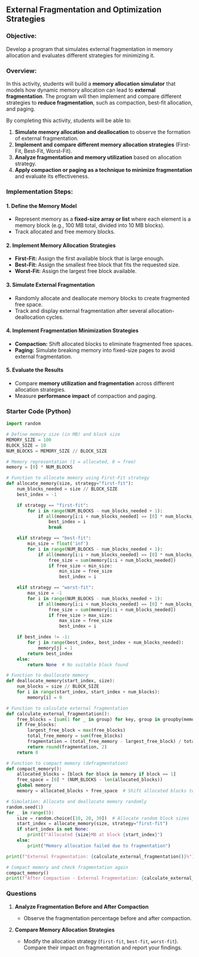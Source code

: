 ## **External Fragmentation and Optimization Strategies**

### **Objective:**
Develop a program that simulates external fragmentation in memory allocation and evaluates different strategies for minimizing it.

### **Overview:**
In this activity, students will build a **memory allocation simulator** that models how dynamic memory allocation can lead to **external fragmentation**. The program will then implement and compare different strategies to **reduce fragmentation**, such as compaction, best-fit allocation, and paging.

By completing this activity, students will be able to:
1. **Simulate memory allocation and deallocation** to observe the formation of external fragmentation.
2. **Implement and compare different memory allocation strategies** (First-Fit, Best-Fit, Worst-Fit).
3. **Analyze fragmentation and memory utilization** based on allocation strategy.
4. **Apply compaction or paging as a technique to minimize fragmentation** and evaluate its effectiveness.

### **Implementation Steps:**

#### **1. Define the Memory Model**
- Represent memory as a **fixed-size array or list** where each element is a memory block (e.g., 100 MB total, divided into 10 MB blocks).
- Track allocated and free memory blocks.

#### **2. Implement Memory Allocation Strategies**
- **First-Fit:** Assign the first available block that is large enough.
- **Best-Fit:** Assign the smallest free block that fits the requested size.
- **Worst-Fit:** Assign the largest free block available.

#### **3. Simulate External Fragmentation**
- Randomly allocate and deallocate memory blocks to create fragmented free space.
- Track and display external fragmentation after several allocation-deallocation cycles.

#### **4. Implement Fragmentation Minimization Strategies**
- **Compaction:** Shift allocated blocks to eliminate fragmented free spaces.
- **Paging:** Simulate breaking memory into fixed-size pages to avoid external fragmentation.

#### **5. Evaluate the Results**
- Compare **memory utilization and fragmentation** across different allocation strategies.
- Measure **performance impact** of compaction and paging.

### **Starter Code (Python)**
```python
import random

# Define memory size (in MB) and block size
MEMORY_SIZE = 100
BLOCK_SIZE = 10
NUM_BLOCKS = MEMORY_SIZE // BLOCK_SIZE

# Memory representation (1 = allocated, 0 = free)
memory = [0] * NUM_BLOCKS

# Function to allocate memory using First-Fit strategy
def allocate_memory(size, strategy="first-fit"):
    num_blocks_needed = size // BLOCK_SIZE
    best_index = -1

    if strategy == "first-fit":
        for i in range(NUM_BLOCKS - num_blocks_needed + 1):
            if all(memory[i:i + num_blocks_needed] == [0] * num_blocks_needed):
                best_index = i
                break

    elif strategy == "best-fit":
        min_size = float('inf')
        for i in range(NUM_BLOCKS - num_blocks_needed + 1):
            if all(memory[i:i + num_blocks_needed] == [0] * num_blocks_needed):
                free_size = sum(memory[i:i + num_blocks_needed])
                if free_size < min_size:
                    min_size = free_size
                    best_index = i

    elif strategy == "worst-fit":
        max_size = -1
        for i in range(NUM_BLOCKS - num_blocks_needed + 1):
            if all(memory[i:i + num_blocks_needed] == [0] * num_blocks_needed):
                free_size = sum(memory[i:i + num_blocks_needed])
                if free_size > max_size:
                    max_size = free_size
                    best_index = i

    if best_index != -1:
        for j in range(best_index, best_index + num_blocks_needed):
            memory[j] = 1
        return best_index
    else:
        return None  # No suitable block found

# Function to deallocate memory
def deallocate_memory(start_index, size):
    num_blocks = size // BLOCK_SIZE
    for i in range(start_index, start_index + num_blocks):
        memory[i] = 0

# Function to calculate external fragmentation
def calculate_external_fragmentation():
    free_blocks = [sum(1 for _ in group) for key, group in groupby(memory) if key == 0]
    if free_blocks:
        largest_free_block = max(free_blocks)
        total_free_memory = sum(free_blocks)
        fragmentation = (total_free_memory - largest_free_block) / total_free_memory * 100
        return round(fragmentation, 2)
    return 0

# Function to compact memory (defragmentation)
def compact_memory():
    allocated_blocks = [block for block in memory if block == 1]
    free_space = [0] * (NUM_BLOCKS - len(allocated_blocks))
    global memory
    memory = allocated_blocks + free_space  # Shift allocated blocks to the left

# Simulation: Allocate and deallocate memory randomly
random.seed(1)
for _ in range(5):
    size = random.choice([10, 20, 30])  # Allocate random block sizes
    start_index = allocate_memory(size, strategy="first-fit")
    if start_index is not None:
        print(f"Allocated {size}MB at block {start_index}")
    else:
        print("Memory allocation failed due to fragmentation")

print(f"External Fragmentation: {calculate_external_fragmentation()}%")

# Compact memory and check fragmentation again
compact_memory()
print(f"After Compaction - External Fragmentation: {calculate_external_fragmentation()}%")
```

### **Questions**
1. **Analyze Fragmentation Before and After Compaction**
   - Observe the fragmentation percentage before and after compaction.

2. **Compare Memory Allocation Strategies**
   - Modify the allocation strategy (`first-fit`, `best-fit`, `worst-fit`). Compare their impact on fragmentation and report your findings.